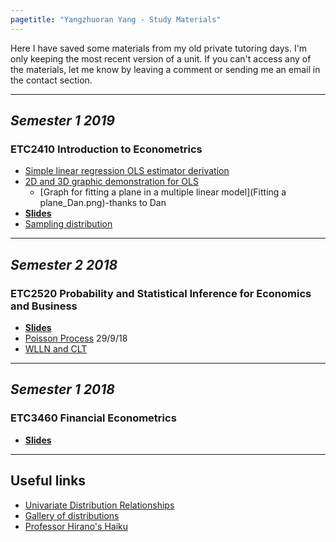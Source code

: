 ```yaml
---
pagetitle: "Yangzhuoran Yang - Study Materials"
---
```



Here I have saved some materials from my old private tutoring days. I'm only keeping the most recent version of a unit.
If you can't access any of the materials, let me know by leaving a comment or sending me an email in the contact section.

---

## _Semester 1 2019_

### ETC2410 Introduction to Econometrics
 - [Simple linear regression OLS estimator derivation](OLS_derivation.pdf)
 - [2D and 3D graphic demonstration for OLS](OLS_slides.html)
    + [Graph for fitting a plane in a multiple linear model](Fitting a plane_Dan.png)-thanks to Dan
 - [**Slides**](ETC2410_slides_S1_2019.html) 
 - [Sampling distribution](mean_distribution_converge.pdf) 
 
---

## _Semester 2 2018_  

### ETC2520 Probability and Statistical Inference for Economics and Business

 - [**Slides**](ETC2520_slides_S2_2018.html) 
 - [Poisson Process](Poisson_process.html) 29/9/18
 - [WLLN and CLT](hist_asy.pdf)

---

## _Semester 1 2018_

### ETC3460 Financial Econometrics

 - [**Slides**](ETC3460_slides_S1_2018.html) 

---

## Useful links
 - [Univariate Distribution Relationships](http://www.math.wm.edu/~leemis/chart/UDR/UDR.html)
 - [Gallery of distributions](http://www.itl.nist.gov/div898/handbook/eda/section3/eda366.htm)
 - [Professor Hirano's Haiku](https://keihirano.github.io/haiku.html)